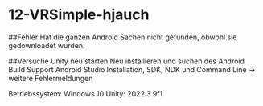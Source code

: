 # 12-VRSimple-hjauch

##Fehler
Hat die ganzen Android Sachen nicht gefunden, obwohl sie gedownloadet wurden.

##Versuche
Unity neu starten
Neu installieren und suchen des Android Build Support
Android Studio Installation, SDK, NDK und Command Line -> weitere Fehlermeldungen

Betriebssystem: Windows 10
Unity: 2022.3.9f1
